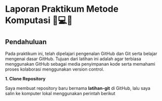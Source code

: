 # Laporan Praktikum Metode Komputasi 📰💻🌻

## Pendahuluan 
Pada praktikum ini, telah dipelajari pengenalan GitHub dan Git serta belajar mengenai dasar GitHub. Tujuan dari latihan ini adalah agar terbiasa menggunakan GitHub sebagai media penyimpanan kode serta memahami proses kolaborasi menggunakan version control.

**1. Clone Repository**

   Saya membuat repository baru bernama **latihan-git** di GitHub, lalu saya salin ke komputer lokal menggunakan perintah berikut
